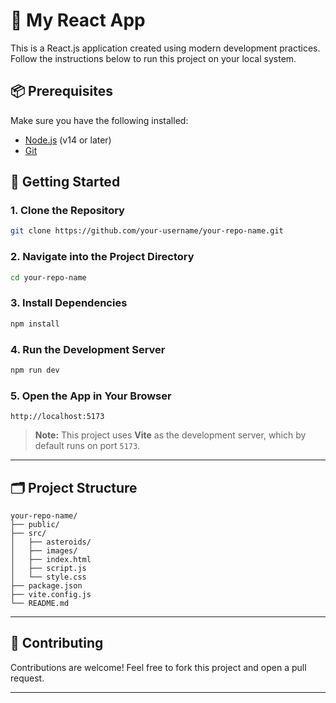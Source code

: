 
# 🚀 My React App

This is a React.js application created using modern development practices. Follow the instructions below to run this project on your local system.

## 📦 Prerequisites

Make sure you have the following installed:

- [Node.js](https://nodejs.org/) (v14 or later)
- [Git](https://git-scm.com/)

## 📁 Getting Started

### 1. Clone the Repository

```bash
git clone https://github.com/your-username/your-repo-name.git
````

### 2. Navigate into the Project Directory

```bash
cd your-repo-name
```

### 3. Install Dependencies

```bash
npm install
```

### 4. Run the Development Server

```bash
npm run dev
```

### 5. Open the App in Your Browser

```
http://localhost:5173
```

> **Note:** This project uses **Vite** as the development server, which by default runs on port `5173`.

---

## 🗂️ Project Structure

```plaintext
your-repo-name/
├── public/
├── src/
│   ├── asteroids/
│   ├── images/
│   ├── index.html
│   ├── script.js
│   └── style.css
├── package.json
├── vite.config.js
└── README.md
```

---

## 🤝 Contributing

Contributions are welcome! Feel free to fork this project and open a pull request.

---

